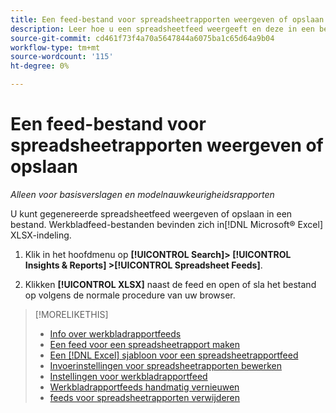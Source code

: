 ```yaml
---
title: Een feed-bestand voor spreadsheetrapporten weergeven of opslaan
description: Leer hoe u een spreadsheetfeed weergeeft en deze in een bestand opslaat.
source-git-commit: cd461f73f4a70a5647844a6075ba1c65d64a9b04
workflow-type: tm+mt
source-wordcount: '115'
ht-degree: 0%

---
```


# Een feed-bestand voor spreadsheetrapporten weergeven of opslaan

*Alleen voor basisverslagen en modelnauwkeurigheidsrapporten*

U kunt gegenereerde spreadsheetfeed weergeven of opslaan in een bestand. Werkbladfeed-bestanden bevinden zich in[!DNL Microsoft® Excel] XLSX-indeling.

1. Klik in het hoofdmenu op **[!UICONTROL Search]> [!UICONTROL Insights & Reports] >[!UICONTROL Spreadsheet Feeds]**.

1. Klikken **[!UICONTROL XLSX]** naast de feed en open of sla het bestand op volgens de normale procedure van uw browser.

>[!MORELIKETHIS]
>
>* [Info over werkbladrapportfeeds](spreadsheet-feed-about.md)
>* [Een feed voor een spreadsheetrapport maken](spreadsheet-feed-create.md)
>* [Een [!DNL Excel] sjabloon voor een spreadsheetrapportfeed](spreadsheet-feed-create-excel-template.md)
>* [Invoerinstellingen voor spreadsheetrapporten bewerken](spreadsheet-feed-edit.md)
>* [Instellingen voor werkbladrapportfeed](spreadsheet-feed-settings.md)
>* [Werkbladrapportfeeds handmatig vernieuwen](spreadsheet-feed-refresh.md)
>* [feeds voor spreadsheetrapporten verwijderen](spreadsheet-feed-delete.md)


